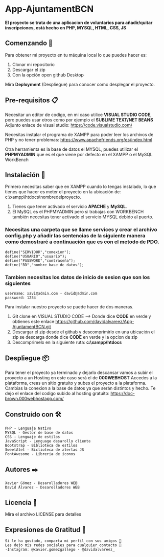 # App-AjuntamentBCN
**El proyecto se trata de una aplicacion de voluntarios para añadir/quitar inscripciones, está hecho en PHP, MYSQL, HTML, CSS, JS**

## Comenzando 🚀

Para obtener mi proyecto en tu máquina local lo que puedes hacer es:
1. Clonar mi repositorio
2. Descargar el zip
3. Con la opción open github Desktop

Mira **Deployment** (Despliegue) para conocer como desplegar el proyecto.

## Pre-requisitos 📋

Necesitar un editor de codigo, en mi caso utilice **VISUAL STUDIO CODE**, pero puedes usar otros como por ejemplo el **SUBLIME TEXT/NET BEANS** Adjunto enlace de visual studio: https://code.visualstudio.com/

Necesitas instalar el programa de XAMPP para poder leer los archivos de PHP y no tener problemas: https://www.apachefriends.org/es/index.html

Otra herramienta es la base de datos el MYSQL, puedes utilizar el **PHPMYADMIN** que es el que viene por defecto en el XAMPP o el MySQL WorkBench

## Instalación 🔧
Primero necesitas saber que en XAMPP cuando lo tengas instalado, lo que tienes que hacer es meter el proyecto en la ubicación de: c:\xampp\htdocs\nombredelproyecto.
1. Tienes que tener activado el servicio **APACHE** y **MySQL**.
2. El MySQL es el PHPMYADMIN pero si trabajas con WORKBENCH también necesitas tener activado el servicio MYSQL debido al puerto.

### Necesitas una carpeta que se llame services y crear el archivo config.php y añadir las sentencias de la siguiente manera como demostraré a continuación que es con el metodo de PDO.
```
define("SERVIDOR","conexion");
define("USUARIO","usuario");
define("PASSWORD","contraseña");
define("BD","nombre base de datos");
```
### Tambien necesitas los datos de inicio de sesion que son los siguientes
```
username: xavi@admin.com - david@admin.com
password: 1234
```
Para instalar nuestro proyecto se puede hacer de dos maneras.
1. Git clone en VISUAL STUDIO CODE --> Donde dice **CODE** en verde y obtienes este enlace https://github.com/davidalvareez/App-AjuntamentBCN.git
2. Descargar el zip desde el github y descomprimirlo en una ubicación el zip se descarga donde dice **CODE** en verde y la opcion de zip
3. Descomprimelo en la siguiente ruta: **c:\xampp\htdocs**

## Despliegue 📦

Para tener el proyecto ya terminado y dejarlo descansar vamos a subir el proyecto a un Hosting en este caso será el de **000WEBHOST**
Accedes a la plataforma, creas un sitio gratuito y subes el proyecto a la plataforma. Cambias la conexion a la base de datos ya que serán distintos y hecho. Te dejo el enlace del codigo subido al hosting gratuito: https://doc-brown.000webhostapp.com/

## Construido con 🛠️

    PHP - Lenguaje Nativo
    MYSQL - Gestor de base de datos
    CSS - Lenguaje de estilos
    JavaScript - Lenguage desarollo cliente
    Bootstrap - Biblioteca de estilos
    SweetAlet - Biclioteca de alertas JS
    FontAwesome - Libreria de iconos

## Autores ✒️

    Xavier Gómez - Desarolladores WEB
    David Álvarez - Desarolladores WEB

## Licencia 📄
Mira el archivo LICENSE para detalles

## Expresiones de Gratitud 🎁

    Si le ha gustado, comparta mi perfil con sus amigos 📢
    Les dejo mis redes sociales para cualquier contacto 📱
    -Instagram: @xavier.gomezgallego - @davidalvareez_